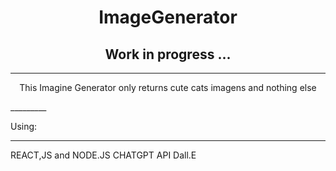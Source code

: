 <h1 align="center"> ImageGenerator </h1>

<h2 align="center"> Work in progress ... </h2>


________
<p align="center"> This Imagine Generator only returns cute cats imagens and nothing else  </p>
_________


Using:
_____

REACT,JS and NODE.JS
CHATGPT API
Dall.E
